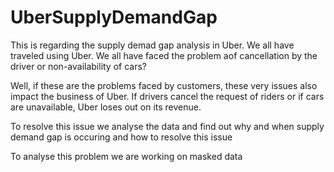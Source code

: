 # UberSupplyDemandGap
This is regarding the supply demad gap analysis in Uber. We all have traveled using Uber.  We all have faced the problem aof cancellation by the driver or non-availability of cars?

 

Well, if these are the problems faced by customers, these very issues also impact the business of Uber. If drivers cancel the request of riders or if cars are unavailable, Uber loses out on its revenue. 

To resolve this issue we analyse the data and find out why and when supply demand gap is occuring and how to resolve this issue

To analyse this problem we are working on masked data 